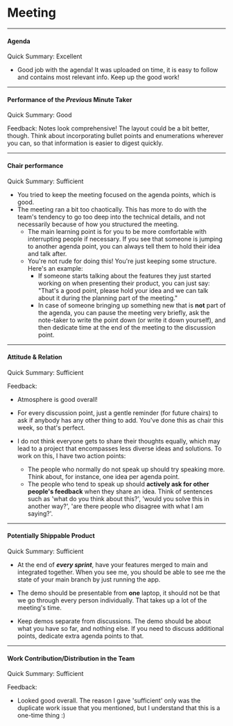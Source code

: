# Meeting


---
#### Agenda 

Quick Summary: Excellent
- Good job with the agenda! It was uploaded on time, it is easy to follow and contains most relevant info. Keep up the good work!

---

#### Performance of the *Previous* Minute Taker

Quick Summary: Good 

Feedback: Notes look comprehensive! The layout could be a bit better, though. Think about incorporating bullet points and enumerations wherever you can, so that information is easier to digest quickly.

---


#### Chair performance

Quick Summary: Sufficient
- You tried to keep the meeting focused on the agenda points, which is good. 
- The meeting ran a bit too chaotically. This has more to do with the team's tendency to go too deep into the technical details, and not necessarily because of how you structured the meeting.
	+ The main learning point is for you to be more comfortable with interrupting people if necessary. If you see that someone is jumping to another agenda point, you can always tell them to hold their idea and talk after. 
	+ You're not rude for doing this! You're just keeping some structure. Here's an example:
		+ If someone starts talking about the features they just started working on when presenting their product, you can just say: "That's a good point, please hold your idea and we can talk about it during the planning part of the meeting."
		+ In case of someone bringing up something new that is **not** part of the agenda, you can pause the meeting very briefly, ask the note-taker to write the point down (or write it down yourself), and then dedicate time at the end of the meeting to the discussion point.
	

---

#### Attitude & Relation


Quick Summary: Sufficient

Feedback: 
- Atmosphere is good overall!
- For every discussion point, just a gentle reminder (for future chairs) to ask if anybody has any other thing to add. You've done this as chair this week, so that's perfect.
- I do not think everyone gets to share their thoughts equally, which may lead to a project that encompasses less diverse ideas and solutions. To work on this, I have two action points:

	- The people who normally do not speak up should try speaking more. Think about, for instance, one idea per agenda point.
	- The people who tend to speak up should **actively ask for other people's feedback** when they share an idea. Think of sentences such as 'what do you think about this?', 'would you solve this in another way?', 'are there people who disagree with what I am saying?'.

---


#### Potentially Shippable Product


Quick Summary: Sufficient
- At the end of ***every sprint***, have your features merged to main and integrated together. When you see me, you should be able to see me the state of your main branch by just running the app.

- The demo should be presentable from **one** laptop, it should not be that we go through every person individually. That takes up a lot of the meeting's time.
- Keep demos separate from discussions. The demo should be about what you have so far, and nothing else. If you need to discuss additional points, dedicate extra agenda points to that. 

---

#### Work Contribution/Distribution in the Team

Quick Summary: Sufficient

Feedback: 
- Looked good overall. The reason I gave 'sufficient' only was the duplicate work issue that you mentioned, but I understand that this is a one-time thing :)


